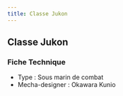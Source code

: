 ```yaml
---
title: Classe Jukon
---
```


Classe Jukon
------------





### Fiche Technique


- Type : Sous marin de combat   
- Mecha-designer : Okawara Kunio

